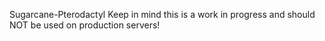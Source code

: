 Sugarcane-Pterodactyl
Keep in mind this is a work in progress and should NOT be used on production servers!
